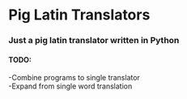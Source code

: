 # Pig Latin Translators
### Just a pig latin translator written in Python
#### TODO:
-Combine programs to single translator  
-Expand from single word translation  
